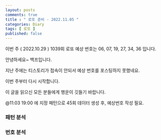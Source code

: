 ```yaml
---
layout: posts
comments: true
title : " 로또 준비 - 2022.11.05 "
categories: Diary
tags: [ 로또 ]
published: false
---
```


이번 주 ( 2022.10.29 ) 1039회 로또 예상 번호는 06, 07, 19, 27, 34, 36 입니다.

안녕하세요~ 백프입니다.

지난 주에는 티스토리가 접속이 안되서 예상 번호를 포스팅하지 못했네요.

이번 주부터 다시 시작합니다.

이 글을 읽으신 모든 분들에게 행운이 깃들기 바랍니다.

@11:03 19:00 에 지정 패턴으로 45회 데이터 생성 후, 예상번호 작성 필요.

### 패턴 분석

### 번호 분석